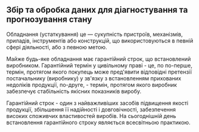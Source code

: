 Збір та обробка даних для діагностування та прогнозування стану
-----------------

Обладнання (устаткування) це — сукупність пристроїв, механізмів, приладів,
інструментів або конструкцій, що використовуються в певній сфері діяльності,
або з певною метою.

Майже будь-яке обладнання має гарантійний строк, що встановлений виробником.
Гарантійний термін у цивільному праві - це, по по-перше, термін, протягом якого покупець може
пред'явити відповідні претензії постачальнику (виробнику) у зв'язку з
встановленням прихованих недоліків продукції, по-друге, -
термін, протягом якого виробник забезпечує стабільність якісних показників виробу.

Гарантійний строк - один з найважливіших засобів підвищення якості продукції,
збільшення її надійності і довговічності, забезпечення високих споживчих властивостей виробів.
На сьогоднішній день встановлення гарантійного строку являється всесвітньою практикою.
